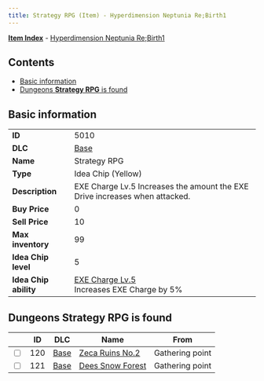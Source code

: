 ```yaml
---
title: Strategy RPG (Item) - Hyperdimension Neptunia Re;Birth1
---
```


[**Item Index**](/neptunia/rb1/item/index.html) - [Hyperdimension Neptunia Re;Birth1](/neptunia/rb1)

## Contents

- [Basic information](#basic-information)
- [Dungeons **Strategy RPG** is found](#dungeons-strategy-rpg-is-found)
## Basic information

|   |   |
| -- | -- |
| **ID** | 5010 |
| **DLC** | [Base](/neptunia/rb1/dlc/1-base.html) |
| **Name** | Strategy RPG |
| **Type** | Idea Chip (Yellow) |
| **Description** | EXE Charge Lv.5 Increases the amount the EXE Drive increases when attacked. |
| **Buy Price** | 0 |
| **Sell Price** | 10 |
| **Max inventory** | 99 |
| **Idea Chip level** | 5 |
| **Idea Chip ability** | [EXE Charge Lv.5](/neptunia/rb1/avatar/1-9509-exe-charge-lv-5.html)<br />Increases EXE Charge by 5% |


## Dungeons **Strategy RPG** is found

|    | ID | DLC | Name | From |
| -- | -- | --- | ---- | ---- |
| <input type="checkbox" id="rb1-dungeon-1-120" class="trackbox" /> | 120 | [Base](/neptunia/rb1/dlc/1-base.html) | [Zeca Ruins No.2](/neptunia/rb1/dungeon/1-120-zeca-ruins-no-2.html) | Gathering point |
| <input type="checkbox" id="rb1-dungeon-1-121" class="trackbox" /> | 121 | [Base](/neptunia/rb1/dlc/1-base.html) | [Dees Snow Forest](/neptunia/rb1/dungeon/1-121-dees-snow-forest.html) | Gathering point |
